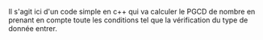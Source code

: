 Il s'agit ici d'un code simple en c++ qui va calculer le PGCD de nombre en prenant en compte toute les conditions tel que la vérification du type de donnée entrer.
